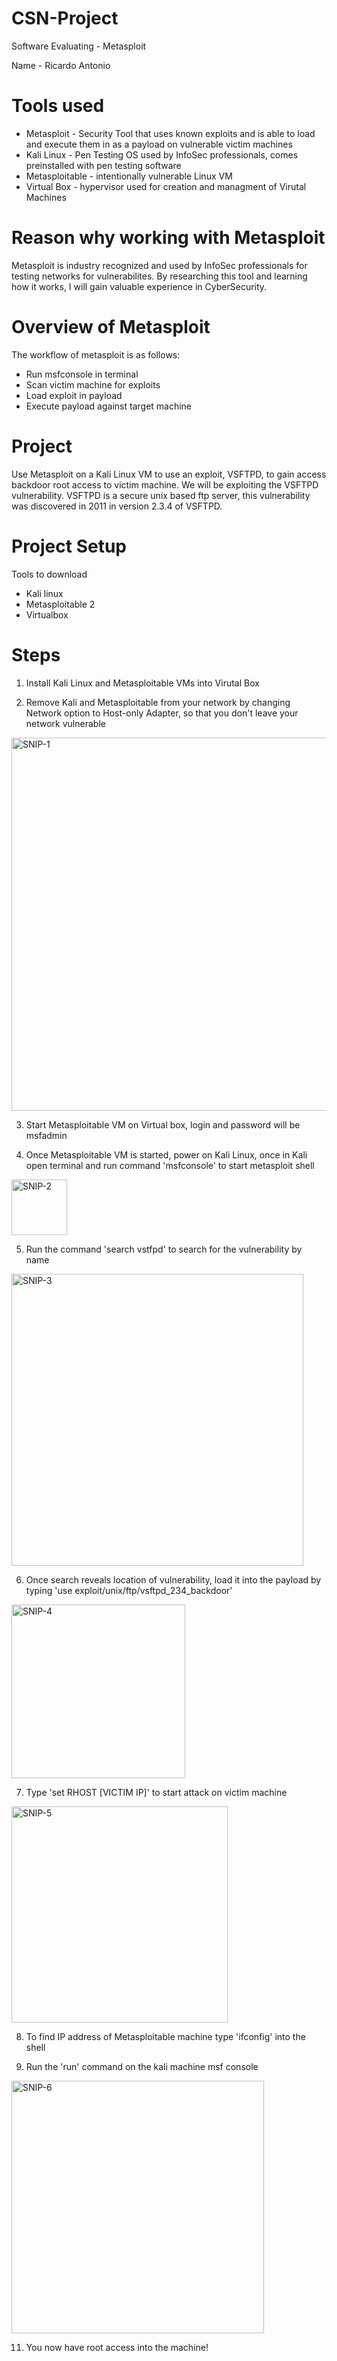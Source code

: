 # CSN-Project

Software Evaluating - Metasploit

Name - Ricardo Antonio

# Tools used
- Metasploit - Security Tool that uses known exploits and is able to load and execute them in as a payload on vulnerable victim machines
- Kali Linux - Pen Testing OS used by InfoSec professionals, comes preinstalled with pen testing software
- Metasploitable - intentionally vulnerable Linux VM 
- Virtual Box - hypervisor used for creation and managment of Virutal Machines

# Reason why working with Metasploit 
Metasploit is industry recognized and used by InfoSec professionals for testing networks for vulnerabilites. By researching this tool and learning how it works, I will gain valuable experience in CyberSecurity.

# Overview of Metasploit
The workflow of metasploit is as follows:
- Run msfconsole in terminal
- Scan victim machine for exploits
- Load exploit in payload
- Execute payload against target machine

# Project
Use Metasploit on a Kali Linux VM to use an exploit, VSFTPD, to gain access backdoor root access to victim machine. We will be exploiting the VSFTPD vulnerability. VSFTPD is a secure unix based ftp server, this vulnerability was discovered in 2011 in version 2.3.4 of VSFTPD. 

# Project Setup
Tools to download
- Kali linux
- Metasploitable 2
- Virtualbox

# Steps

1. Install Kali Linux and Metasploitable VMs into Virutal Box

2. Remove Kali and Metasploitable from your network by changing Network option to Host-only Adapter, so that you don't leave your network vulnerable

<img width="597" alt="SNIP-1" src="https://user-images.githubusercontent.com/98781636/167211743-03a9c129-4649-43f2-9e20-ebfc9032a972.PNG">

3. Start Metasploitable VM on Virtual box, login and password will be msfadmin

4. Once Metasploitable VM is started, power on Kali Linux, once in Kali open terminal and run command 'msfconsole' to start metasploit shell

<img width="89" alt="SNIP-2" src="https://user-images.githubusercontent.com/98781636/167217134-6a38eedc-29fe-489b-9fc2-ad5c0633fc14.PNG">

5. Run the command 'search vstfpd' to search for the vulnerability by name

<img width="467" alt="SNIP-3" src="https://user-images.githubusercontent.com/98781636/167223056-f611ba3c-b94b-4a78-be36-7b87c9021d10.PNG">

6. Once search reveals location of vulnerability, load it into the payload by typing 'use exploit/unix/ftp/vsftpd_234_backdoor'

<img width="278" alt="SNIP-4" src="https://user-images.githubusercontent.com/98781636/167223076-22351d64-0b65-49d5-a4e4-d6ece15ad55d.PNG">

7. Type 'set RHOST [VICTIM IP]' to start attack on victim machine

<img width="346" alt="SNIP-5" src="https://user-images.githubusercontent.com/98781636/167223117-4365ed65-28c9-46dc-a8bc-7f8c5fc98057.PNG">

8. To find IP address of Metasploitable machine type 'ifconfig' into the shell

10. Run the 'run' command on the kali machine msf console

<img width="404" alt="SNIP-6" src="https://user-images.githubusercontent.com/98781636/167223155-07305578-62a5-4fe9-a759-299e9cfce4dc.PNG">

11. You now have root access into the machine!

